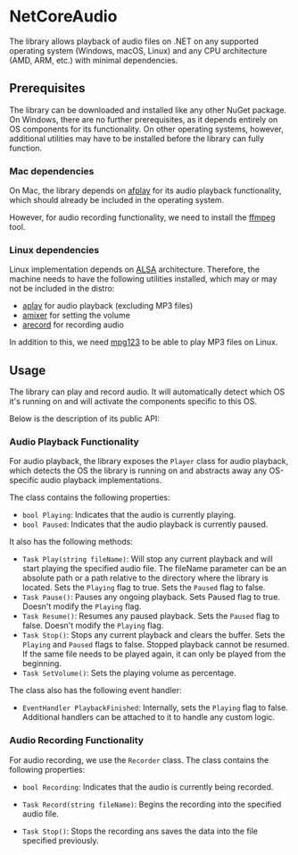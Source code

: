 # NetCoreAudio

The library allows playback of audio files on .NET on any supported operating system (Windows, macOS, Linux) and any CPU architecture (AMD, ARM, etc.) with minimal dependencies.

## Prerequisites

The library can be downloaded and installed like any other NuGet package. On Windows, there are no further prerequisites, as it depends entirely on OS components for its functionality. On other operating systems, however, additional utilities may have to be installed before the library can fully function.

### Mac dependencies

On Mac, the library depends on [afplay](https://ss64.com/mac/afplay.html) for its audio playback functionality, which should already be included in the operating system.

However, for audio recording functionality, we need to install the [ffmpeg](https://ffmpeg.org/) tool.

### Linux dependencies

Linux implementation depends on [ALSA](https://www.alsa-project.org/wiki/Main_Page) architecture. Therefore, the machine needs to have the following utilities installed, which may or may not be included in the distro:

* [aplay](https://linux.die.net/man/1/aplay) for audio playback (excluding MP3 files)
* [amixer](https://linux.die.net/man/1/amixer) for setting the volume
* [arecord](https://linux.die.net/man/1/arecord) for recording audio

In addition to this, we need [mpg123](https://www.mpg123.de/) to be able to play MP3 files on Linux.

## Usage

The library can play and record audio. It will automatically detect which OS it's running on and will activate the components specific to this OS.

Below is the description of its public API:

### Audio Playback Functionality

For audio playback, the library exposes the `Player` class for audio playback, which detects the OS the library is running on and abstracts away any OS-specific audio playback implementations.

The class contains the following properties:

* `bool Playing`: Indicates that the audio is currently playing.
* `bool Paused`: Indicates that the audio playback is currently paused.

It also has the following methods:

* `Task Play(string fileName)`: Will stop any current playback and will start playing the specified audio file. The fileName parameter can be an absolute path or a path relative to the directory where the library is located. Sets the `Playing` flag to true. Sets the `Paused` flag to false.
* `Task Pause()`: Pauses any ongoing playback. Sets Paused flag to true. Doesn't modify the `Playing` flag.
* `Task Resume()`: Resumes any paused playback. Sets the `Paused` flag to false. Doesn't modify the `Playing` flag.
* `Task Stop()`: Stops any current playback and clears the buffer. Sets the `Playing` and `Paused` flags to false. Stopped playback cannot be resumed. If the same file needs to be played again, it can only be played from the beginning.
* `Task SetVolume()`: Sets the playing volume as percentage.

The class also has the following event handler:

* `EventHandler PlaybackFinished`: Internally, sets the `Playing` flag to false. Additional handlers can be attached to it to handle any custom logic.

### Audio Recording Functionality

For audio recording, we use the `Recorder` class. The class contains the following properties:

* `bool Recording`: Indicates that the audio is currently being recorded.

* `Task Record(string fileName)`: Begins the recording into the specified audio file.
* `Task Stop()`: Stops the recording ans saves the data into the file specified previously.